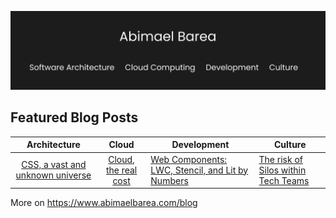 ![Header](main.png)

## Featured Blog Posts

|                                Architecture                               	|                                      Cloud                                      	| Development                                                                                                                                        	| Culture                                                                             	|
|:-------------------------------------------------------------------------:	|:-------------------------------------------------------------------------------:	|----------------------------------------------------------------------------------------------------------------------------------------------------	|-------------------------------------------------------------------------------------	|
| [CSS, a vast and unknown universe](https://www.abimaelbarea.com/blog/css) 	| [Cloud, the real cost](https://www.abimaelbarea.com/blog/cloud-cost) 	| [Web Components: LWC, Stencil, and Lit by Numbers](https://medium.com/front-end-weekly/web-components-lwc-stencil-and-lit-by-numbers-b158efcf82f7) 	| [The risk of Silos within Tech Teams](https://www.abimaelbarea.com/blog/tech-silos) 	|

More on https://www.abimaelbarea.com/blog
